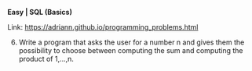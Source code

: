 **Easy | SQL (Basics)**

Link: https://adriann.github.io/programming_problems.html

6. Write a program that asks the user for a number n and gives them the possibility to choose between computing the sum and computing the product of 1,…,n.
